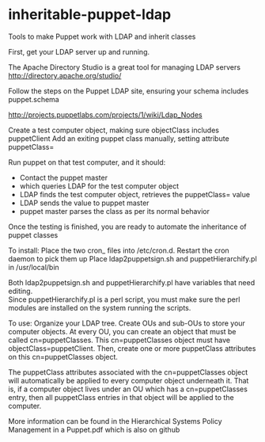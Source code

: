 inheritable-puppet-ldap
=======================

Tools to make Puppet work with LDAP and inherit classes

First, get your LDAP server up and running.  

The Apache Directory Studio is a great tool for managing LDAP servers
http://directory.apache.org/studio/

Follow the steps on the Puppet LDAP site, ensuring your schema includes puppet.schema

http://projects.puppetlabs.com/projects/1/wiki/Ldap_Nodes

Create a test computer object, making sure objectClass includes puppetClient
Add an exiting puppet class manually, setting attribute puppetClass=<classname>

Run puppet on that test computer, and it should:
- Contact the puppet master
- which queries LDAP for the test computer object
- LDAP finds the test computer object, retrieves the puppetClass=<classname> value
- LDAP sends the <classname> value to puppet master
- puppet master parses the <classname> class as per its normal behavior


Once the testing is finished, you are ready to automate the inheritance of puppet classes

To install:
Place the two cron_ files into /etc/cron.d.  Restart the cron daemon to pick them up
Place ldap2puppetsign.sh and puppetHierarchify.pl in /usr/local/bin

Both ldap2puppetsign.sh and puppetHierarchify.pl have variables that need editing.  
Since puppetHierarchify.pl is a perl script, you must make sure the perl modules are installed on the system running the scripts.

To use:
Organize your LDAP tree.  Create OUs and sub-OUs to store your computer objects.
At every OU, you can create an object that must be called cn=puppetClasses.  This cn=puppetClasses object must have objectClass=puppetClient.
Then, create one or more puppetClass attributes on this cn=puppetClasses object.

The puppetClass attributes associated with the cn=puppetClasses object will automatically be applied to every computer object underneath it.
That is, if a computer object lives under an OU which has a cn=puppetClasses entry, then all puppetClass entries in that object will be applied to the computer.

More information can be found in the Hierarchical Systems Policy Management in a Puppet.pdf which is also on github